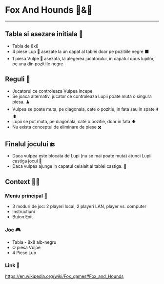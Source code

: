 # Fox And Hounds :fox_face:&:wolf:
----
## Tabla si asezare initiala 🔲
- Tabla de 8x8
- 4 piese Lup 🐺 asezate la un capat al tablei doar pe pozitiile negre ⬛
- 1 piesa Vulpe 🦊 asezata, la alegerea jucatorului, in capatul opus lupilor, pe una din pozitiile negre

## Reguli :police_car:
- Jucatorul ce controleaza Vulpea incepe.
- Se joaca alternativ, jucator ce controleaza Lupii poate muta o singura piesa. ♟️
- Vulpea se poate muta, pe diagonala, cate o pozitie, in fata sau in spate ⬇️ ⬆️
- Lupii se pot muta, pe diagonala, cate o pozitie, doar in fata ⬆️
- Nu exista conceptul de eliminare de piese ✖️

## Finalul jocului 🔚
- Daca vulpea este blocata de Lupi (nu se mai poate muta) atunci Lupii castiga jocul 🏴
- Daca vulpea ajunge in capatul celalalt al tablei castiga. 🚩

## Context :white_square_button::red_circle:
### Meniu principal 📝
- 3 moduri de joc: 2 playeri local, 2 playeri LAN, player vs. computer
- Instructiuni
- Buton Exit

### Joc 🎮
- Tabla - 8x8 alb-negru
- O piesa Vulpe
- 4 Piese Lup

### Link :link:
https://en.wikipedia.org/wiki/Fox_games#Fox_and_Hounds

